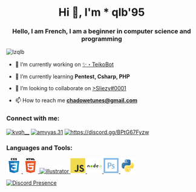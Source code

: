 <h1 align="center">Hi 👋, I'm * qlb'95</h1>
<h3 align="center">Hello, I am French, I am a beginner in computer science and programming</h3>

<p align="left"> <img src="https://komarev.com/ghpvc/?username=lzqlb&label=Profile%20views&color=0e75b6&style=flat" alt="lzqlb" /> </p>

- 🔭 I’m currently working on [✨・TeikoBot](https://discord.gg/EJ2Fd2d6tR)

- 🌱 I’m currently learning **Pentest, Csharp, PHP**

- 👯 I’m looking to collaborate on [>Sliezy#0001](https://discord.gg/SvQcpVZVAh)

- 📫 How to reach me **chadowetunes@gmail.com**

<h3 align="left">Connect with me:</h3>
<p align="left">
<a href="https://twitter.com/kvqh__" target="blank"><img align="center" src="https://raw.githubusercontent.com/rahuldkjain/github-profile-readme-generator/master/src/images/icons/Social/twitter.svg" alt="kvqh__" height="30" width="40" /></a>
<a href="https://instagram.com/amvyas.31" target="blank"><img align="center" src="https://raw.githubusercontent.com/rahuldkjain/github-profile-readme-generator/master/src/images/icons/Social/instagram.svg" alt="amvyas.31" height="30" width="40" /></a>
<a href="https://discord.gg/https://discord.gg/BPtG67Fyzw" target="blank"><img align="center" src="https://raw.githubusercontent.com/rahuldkjain/github-profile-readme-generator/master/src/images/icons/Social/discord.svg" alt="https://discord.gg/BPtG67Fyzw" height="30" width="40" /></a>
</p>

<h3 align="left">Languages and Tools:</h3>
<p align="left"> <a href="https://www.w3schools.com/css/" target="_blank" rel="noreferrer"> <img src="https://raw.githubusercontent.com/devicons/devicon/master/icons/css3/css3-original-wordmark.svg" alt="css3" width="40" height="40"/> </a> <a href="https://www.w3.org/html/" target="_blank" rel="noreferrer"> <img src="https://raw.githubusercontent.com/devicons/devicon/master/icons/html5/html5-original-wordmark.svg" alt="html5" width="40" height="40"/> </a> <a href="https://www.adobe.com/in/products/illustrator.html" target="_blank" rel="noreferrer"> <img src="https://www.vectorlogo.zone/logos/adobe_illustrator/adobe_illustrator-icon.svg" alt="illustrator" width="40" height="40"/> </a> <a href="https://developer.mozilla.org/en-US/docs/Web/JavaScript" target="_blank" rel="noreferrer"> <img src="https://raw.githubusercontent.com/devicons/devicon/master/icons/javascript/javascript-original.svg" alt="javascript" width="40" height="40"/> </a> <a href="https://nodejs.org" target="_blank" rel="noreferrer"> <img src="https://raw.githubusercontent.com/devicons/devicon/master/icons/nodejs/nodejs-original-wordmark.svg" alt="nodejs" width="40" height="40"/> </a> <a href="https://www.photoshop.com/en" target="_blank" rel="noreferrer"> <img src="https://raw.githubusercontent.com/devicons/devicon/master/icons/photoshop/photoshop-line.svg" alt="photoshop" width="40" height="40"/> </a> <a href="https://www.python.org" target="_blank" rel="noreferrer"> <img src="https://raw.githubusercontent.com/devicons/devicon/master/icons/python/python-original.svg" alt="python" width="40" height="40"/> </a> </p>

[![Discord Presence](https://lanyard.cnrad.dev/api/984065178092068904)](https://discord.com/users/984065178092068904)
